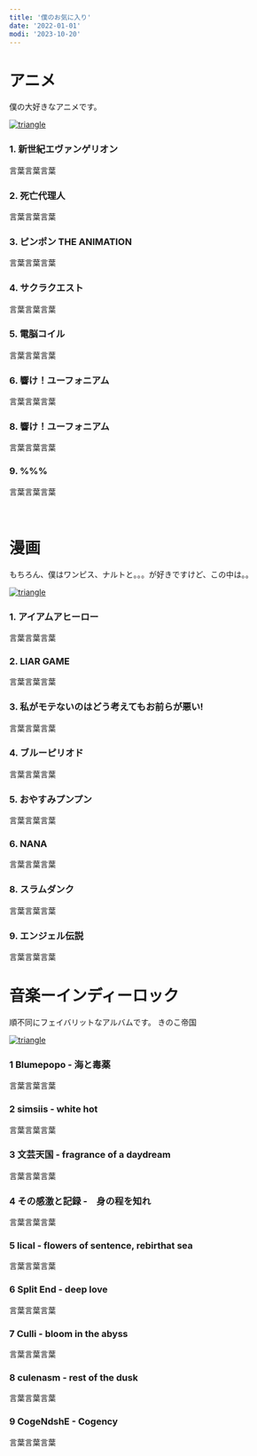 ```yaml
---
title: '僕のお気に入り'
date: '2022-01-01'
modi: '2023-10-20'
---
```


# アニメ
僕の大好きなアニメです。

[![triangle](/images/3x3_anime.png)](/images/3x3_anime.png)
&nbsp;
### 1. 新世紀エヴァンゲリオン

言葉言葉言葉
### 2. 死亡代理人

言葉言葉言葉

### 3. ピンポン THE ANIMATION

言葉言葉言葉

### 4. サクラクエスト

言葉言葉言葉

### 5. 電脳コイル

言葉言葉言葉

### 6. 響け！ユーフォニアム

言葉言葉言葉

### 8. 響け！ユーフォニアム

言葉言葉言葉

### 9. %%%

言葉言葉言葉

&nbsp;
# 漫画

もちろん、僕はワンピス、ナルトと。。。が好きですけど、この中は。。

[![triangle](/images/3x3_manga.png)](/images/3x3_manga.png)
&nbsp;
### 1. アイアムアヒーロー
言葉言葉言葉

### 2. LIAR GAME

言葉言葉言葉

### 3. 私がモテないのはどう考えてもお前らが悪い!

言葉言葉言葉

### 4. ブルーピリオド

言葉言葉言葉

### 5. おやすみプンプン

言葉言葉言葉

### 6. NANA

言葉言葉言葉

### 8. スラムダンク

言葉言葉言葉

### 9. エンジェル伝説

言葉言葉言葉

# 音楽ーインディーロック
順不同にフェイバリットなアルバムです。 きのこ帝国

[![triangle](/images/3x3_music.png)](/images/3x3_music.png)
&nbsp;

### 1 Blumepopo - 海と毒薬

言葉言葉言葉

### 2 simsiis - white hot

言葉言葉言葉

### 3 文芸天国 - fragrance of a daydream

言葉言葉言葉

### 4 その感激と記録 -　身の程を知れ

言葉言葉言葉

### 5 lical - flowers of sentence, rebirthat sea

言葉言葉言葉

### 6 Split End - deep love

言葉言葉言葉

### 7 Culli - bloom in the abyss

言葉言葉言葉

### 8 culenasm - rest of the dusk

言葉言葉言葉

### 9 CogeNdshE - Cogency

言葉言葉言葉
